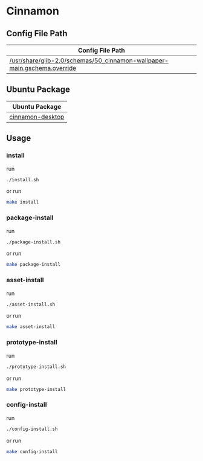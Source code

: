 

# Cinnamon




## Config File Path

| Config File Path |
| --- |
| [/usr/share/glib-2.0/schemas/50_cinnamon-wallpaper-main.gschema.override](./asset/overlay/usr/share/glib-2.0/schemas/50_cinnamon-wallpaper-main.gschema.override) |




## Ubuntu Package

| Ubuntu Package |
| --- |
| [cinnamon-desktop](https://packages.ubuntu.com/noble/cinnamon-desktop) |




## Usage


### install

run

``` sh
./install.sh
```

or run

``` sh
make install
```


### package-install

run

``` sh
./package-install.sh
```

or run

``` sh
make package-install
```


### asset-install

run

``` sh
./asset-install.sh
```

or run

``` sh
make asset-install
```


### prototype-install

run

``` sh
./prototype-install.sh
```

or run

``` sh
make prototype-install
```


### config-install

run

``` sh
./config-install.sh
```

or run

``` sh
make config-install
```

